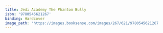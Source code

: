```yaml
---
title: Jedi Academy The Phantom Bully
isbn: '9780545621267'
binding: Hardcover
image_path: 'https://images.booksense.com/images/267/621/9780545621267.jpg'
---
```


